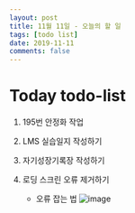 ```yaml
---
layout: post
title: 11월 11일 - 오늘의 할 일
tags: [todo list]
date: 2019-11-11
comments: false
---
```


# Today todo-list

1. 195번 안정화 작업

2. LMS 실습일지 작성하기

3. 자기성장기록장 작성하기

4. 로딩 스크린 오류 제거하기
   - 오류 잡는 법
![image](https://user-images.githubusercontent.com/37629503/68565357-959e3380-0496-11ea-8494-4616c7c37a5f.png)
